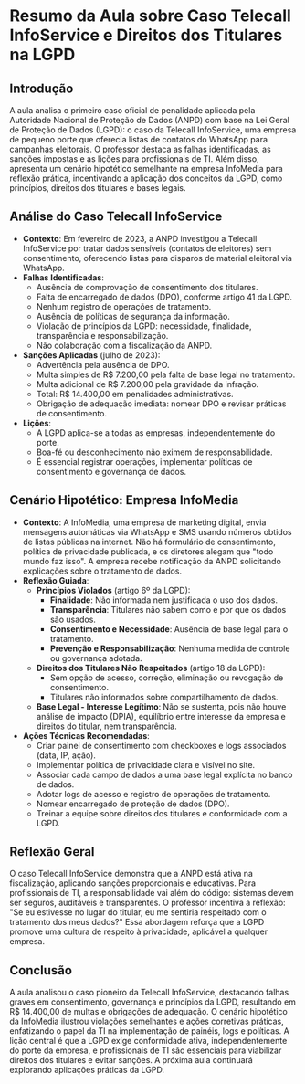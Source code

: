 # Resumo da Aula sobre Caso Telecall InfoService e Direitos dos Titulares na LGPD

## Introdução
A aula analisa o primeiro caso oficial de penalidade aplicada pela Autoridade Nacional de Proteção de Dados (ANPD) com base na Lei Geral de Proteção de Dados (LGPD): o caso da Telecall InfoService, uma empresa de pequeno porte que oferecia listas de contatos do WhatsApp para campanhas eleitorais. O professor destaca as falhas identificadas, as sanções impostas e as lições para profissionais de TI. Além disso, apresenta um cenário hipotético semelhante na empresa InfoMedia para reflexão prática, incentivando a aplicação dos conceitos da LGPD, como princípios, direitos dos titulares e bases legais.

## Análise do Caso Telecall InfoService
- **Contexto**: Em fevereiro de 2023, a ANPD investigou a Telecall InfoService por tratar dados sensíveis (contatos de eleitores) sem consentimento, oferecendo listas para disparos de material eleitoral via WhatsApp.
- **Falhas Identificadas**:
  - Ausência de comprovação de consentimento dos titulares.
  - Falta de encarregado de dados (DPO), conforme artigo 41 da LGPD.
  - Nenhum registro de operações de tratamento.
  - Ausência de políticas de segurança da informação.
  - Violação de princípios da LGPD: necessidade, finalidade, transparência e responsabilização.
  - Não colaboração com a fiscalização da ANPD.
- **Sanções Aplicadas** (julho de 2023):
  - Advertência pela ausência de DPO.
  - Multa simples de R$ 7.200,00 pela falta de base legal no tratamento.
  - Multa adicional de R$ 7.200,00 pela gravidade da infração.
  - Total: R$ 14.400,00 em penalidades administrativas.
  - Obrigação de adequação imediata: nomear DPO e revisar práticas de consentimento.
- **Lições**:
  - A LGPD aplica-se a todas as empresas, independentemente do porte.
  - Boa-fé ou desconhecimento não eximem de responsabilidade.
  - É essencial registrar operações, implementar políticas de consentimento e governança de dados.

## Cenário Hipotético: Empresa InfoMedia
- **Contexto**: A InfoMedia, uma empresa de marketing digital, envia mensagens automáticas via WhatsApp e SMS usando números obtidos de listas públicas na internet. Não há formulário de consentimento, política de privacidade publicada, e os diretores alegam que "todo mundo faz isso". A empresa recebe notificação da ANPD solicitando explicações sobre o tratamento de dados.
- **Reflexão Guiada**:
  - **Princípios Violados** (artigo 6º da LGPD):
    - **Finalidade**: Não informada nem justificada o uso dos dados.
    - **Transparência**: Titulares não sabem como e por que os dados são usados.
    - **Consentimento e Necessidade**: Ausência de base legal para o tratamento.
    - **Prevenção e Responsabilização**: Nenhuma medida de controle ou governança adotada.
  - **Direitos dos Titulares Não Respeitados** (artigo 18 da LGPD):
    - Sem opção de acesso, correção, eliminação ou revogação de consentimento.
    - Titulares não informados sobre compartilhamento de dados.
  - **Base Legal - Interesse Legítimo**: Não se sustenta, pois não houve análise de impacto (DPIA), equilíbrio entre interesse da empresa e direitos do titular, nem transparência.
- **Ações Técnicas Recomendadas**:
  - Criar painel de consentimento com checkboxes e logs associados (data, IP, ação).
  - Implementar política de privacidade clara e visível no site.
  - Associar cada campo de dados a uma base legal explícita no banco de dados.
  - Adotar logs de acesso e registro de operações de tratamento.
  - Nomear encarregado de proteção de dados (DPO).
  - Treinar a equipe sobre direitos dos titulares e conformidade com a LGPD.

## Reflexão Geral
O caso Telecall InfoService demonstra que a ANPD está ativa na fiscalização, aplicando sanções proporcionais e educativas. Para profissionais de TI, a responsabilidade vai além do código: sistemas devem ser seguros, auditáveis e transparentes. O professor incentiva a reflexão: "Se eu estivesse no lugar do titular, eu me sentiria respeitado com o tratamento dos meus dados?" Essa abordagem reforça que a LGPD promove uma cultura de respeito à privacidade, aplicável a qualquer empresa.

## Conclusão
A aula analisou o caso pioneiro da Telecall InfoService, destacando falhas graves em consentimento, governança e princípios da LGPD, resultando em R$ 14.400,00 de multas e obrigações de adequação. O cenário hipotético da InfoMedia ilustrou violações semelhantes e ações corretivas práticas, enfatizando o papel da TI na implementação de painéis, logs e políticas. A lição central é que a LGPD exige conformidade ativa, independentemente do porte da empresa, e profissionais de TI são essenciais para viabilizar direitos dos titulares e evitar sanções. A próxima aula continuará explorando aplicações práticas da LGPD.